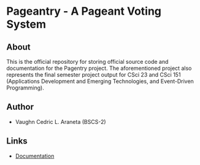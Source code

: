 # Pageantry - A Pageant Voting System

## About

This is the official repository for storing official source code and documentation for the Pagentry project. The aforementioned project also represents the final semester project output for CSci 23 and CSci 151 (Applications Development and Emerging Technologies, and Event-Driven Programming).


## Author
- Vaughn Cedric L. Araneta (BSCS-2)


## Links
- [Documentation](./Documentation/)
